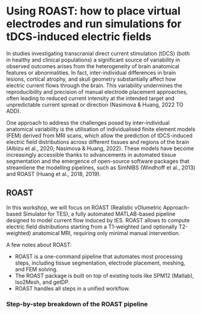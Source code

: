 # Using ROAST: how to place virtual electrodes and run simulations for tDCS-induced electric fields

In studies investigating transcranial direct current stimulation (tDCS) (both in healthy and clinical populations) a significant source of variability in observed outcomes arises from the heterogeneity of brain anatomical features or  abnormalities. In fact, inter-individual differences in brain lesions, cortical atrophy, and skull geometry substantially affect how electric current flows through the brain. This variability undermines the reproducibility and precision of manual electrode placement approaches, often leading to reduced current intensity at the intended target and unpredictable current spread or direction (Nasimova & Huang, 2022 TO ADD).

One approach to address the challenges posed by inter-individual anatomical variability is the utilisation of individualised finite element models (FEM) derived from MRI scans, which allow the prediction of tDCS-induced electric field distributions across different tissues and regions of the brain (Albizu et al., 2020; Nasimova & Huang, 2022). These models have become increasingly accessible thanks to advancements in automated tissue segmentation and the emergence of open-source software packages that streamliene the modelling pipelines, such as SimNIBS (Windhoff et al., 2013) and ROAST (Huang et al., 2018, 2019).


## ROAST
In this workshop, we will focus on ROAST (Realistic vOlumetric Approach-based Simulator for TES), a fully automated MATLAB-based pipeline designed to model current flow induced by tES. ROAST allows to compute electric field distributions starting from a T1-weighted (and optionally T2-weighted) anatomical MRI, requiring only minimal manual intervention.

A few notes about ROAST: 

- ROAST is a one-command pipeline that automates most processing steps, including tissue segmentation, electrode placement, meshing, and FEM solving.
- The ROAST package is built on top of existing tools like SPM12 (Matlab), Iso2Mesh, and getDP.
- ROAST handles all steps in a unified workflow.


### Step-by-step breakdown of the ROAST pipeline


